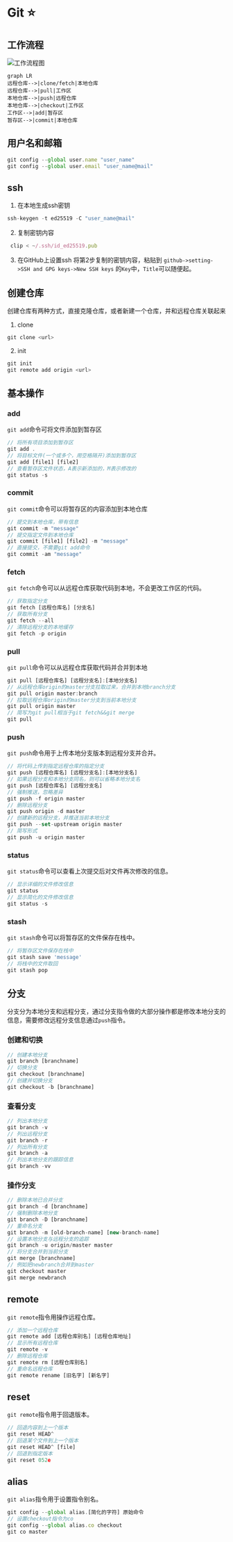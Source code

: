 # Git :star:
## 工作流程
![工作流程图](./images/2022-07-21-17-21-14.png)
```mermaid
graph LR
远程仓库-->|clone/fetch|本地仓库
远程仓库-->|pull|工作区
本地仓库-->|push|远程仓库
本地仓库-->|checkout|工作区
工作区-->|add|暂存区
暂存区-->|commit|本地仓库

```
## 用户名和邮箱
```js
git config --global user.name "user_name"
git config --global user.email "user_name@mail"
```
## ssh
1. 在本地生成ssh密钥
```js
ssh-keygen -t ed25519 -C "user_name@mail"
```
2. 复制密钥内容
```js
 clip < ~/.ssh/id_ed25519.pub
```
3. 在GitHub上设置ssh
将第2步复制的密钥内容，粘贴到 `github->setting->SSH and GPG keys->New SSH keys` 的`Key`中，`Title`可以随便起。
## 创建仓库
创建仓库有两种方式，直接克隆仓库，或者新建一个仓库，并和远程仓库关联起来
1. clone
```js
git clone <url>
```
2. init
```js
git init
git remote add origin <url>
```
## 基本操作
### add
`git add`命令可将文件添加到暂存区
```js
// 将所有项目添加到暂存区
git add .
// 将目标文件(一个或多个，用空格隔开)添加到暂存区
git add [file1] [file2]
// 查看暂存区文件状态，A表示新添加的，M表示修改的
git status -s
```
### commit
`git commit`命令可以将暂存区的内容添加到本地仓库
```js
// 提交到本地仓库，带有信息
git commit -m "message"
// 提交指定文件到本地仓库
git commit [file1] [file2] -m "message"
// 直接提交，不需要git add命令
git commit -am "message"
```
### fetch
`git fetch`命令可以从远程仓库获取代码到本地，不会更改工作区的代码。
```js
// 获取指定分支
git fetch [远程仓库名] [分支名]
// 获取所有分支
git fetch --all
// 清除远程分支的本地缓存
git fetch -p origin
```
### pull
`git pull`命令可以从远程仓库获取代码并合并到本地
```js
git pull [远程仓库名] [远程分支名]:[本地分支名]
// 从远程仓库origin的master分支拉取过来，合并到本地branch分支
git pull origin master:branch
// 拉取远程仓库origin的master分支到当前本地分支
git pull origin master
// 简写为git pull相当于git fetch&&git merge
git pull
```
### push
`git push`命令用于上传本地分支版本到远程分支并合并。
```js
// 将代码上传到指定远程仓库的指定分支
git push [远程仓库名] [远程分支名]:[本地分支名]
// 如果远程分支和本地分支同名，则可以省略本地分支名
git push [远程仓库名] [远程分支名]
// 强制推送，忽略差异
git push -f origin master
// 删除远程分支
git push origin -d master
// 创建新的远程分支，并推送当前本地分支
git push --set-upstream origin master
// 简写形式
git push -u origin master
```
### status
`git status`命令可以查看上次提交后对文件再次修改的信息。
```js
// 显示详细的文件修改信息
git status
// 显示简化的文件修改信息
git status -s
```
### stash
`git stash`命令可以将暂存区的文件保存在栈中。
```js
// 将暂存区文件保存在栈中
git stash save 'message'
// 将栈中的文件取回
git stash pop
```
## 分支
分支分为本地分支和远程分支，通过分支指令做的大部分操作都是修改本地分支的信息，需要修改远程分支信息通过`push`指令。  
### 创建和切换
```js
// 创建本地分支
git branch [branchname] 
// 切换分支
git checkout [branchname]
// 创建并切换分支
git checkout -b [branchname]
```
### 查看分支
```js
// 列出本地分支
git branch -v
// 列出远程分支
git branch -r
// 列出所有分支
git branch -a
// 列出本地分支的跟踪信息
git branch -vv
```
### 操作分支
```js
// 删除本地已合并分支
git branch -d [branchname]
// 强制删除本地分支
git branch -D [branchname]
// 重命名分支
git branch -m [old-branch-name] [new-branch-name]
// 设置本地分支与远程分支的追踪
git branch -u origin/master master
// 将分支合并到当前分支
git merge [branchname]
// 例如把newbranch合并到master
git checkout master
git merge newbranch
```
## remote
`git remote`指令用操作远程仓库。
```js
// 添加一个远程仓库
git remote add [远程仓库别名] [远程仓库地址]
// 显示所有远程仓库
git remote -v
// 删除远程仓库
git remote rm [远程仓库别名]
// 重命名远程仓库
git remote rename [旧名字] [新名字]
```
## reset
`git remote`指令用于回退版本。
```js
// 回退内容到上一个版本
git reset HEAD^
// 回退某个文件到上一个版本
git reset HEAD^ [file]
// 回退到指定版本
git reset 052e
```
## alias
`git alias`指令用于设置指令别名。
```js
git config --global alias.[简化的字符] 原始命令
// 设置checkout指令为co
git config --global alias.co checkout
git co master
```